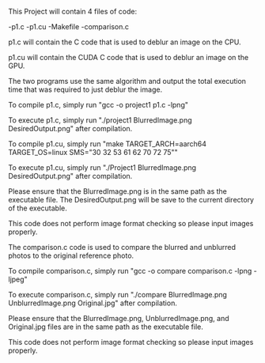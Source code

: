 This Project will contain 4 files of code:

-p1.c
-p1.cu
-Makefile
-comparison.c

p1.c will contain the C code that is used to deblur an image on the CPU.

p1.cu will contain the CUDA C code that is used to deblur an image on the GPU.

The two programs use the same algorithm and output the total execution time that was required to just deblur the image.

To compile p1.c, simply run "gcc -o project1 p1.c -lpng"

To execute p1.c, simply run "./project1 BlurredImage.png DesiredOutput.png" after compilation.

To compile p1.cu, simply run "make TARGET_ARCH=aarch64 TARGET_OS=linux SMS="30 32 53 61 62 70 72 75""

To execute p1.cu, simply run "./Project1 BlurredImage.png DesiredOutput.png" after compilation.

Please ensure that the BlurredImage.png is in the same path as the executable file. The DesiredOutput.png will be save to the current directory of the executable.

This code does not perform image format checking so please input images properly.

The comparison.c code is used to compare the blurred and unblurred photos to the original reference photo.

To compile comparison.c, simply run "gcc -o compare comparison.c -lpng -ljpeg"

To execute comparison.c, simply run "./compare BlurredImage.png UnblurredImage.png Original.jpg" after compilation.

Please ensure that the BlurredImage.png, UnblurredImage.png, and Original.jpg files are in the same path as the executable file.

This code does not perform image format checking so please input images properly.
